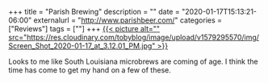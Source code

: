 +++
title = "Parish Brewing"
description = ""
date = "2020-01-17T15:13:21-06:00"
externalurl = "http://www.parishbeer.com/"
categories = ["Reviews"]
tags = [""]
+++
[{{< picture alt="" src="https://res.cloudinary.com/tobyblog/image/upload/v1579295570/img/Screen_Shot_2020-01-17_at_3.12.01_PM.jpg" >}}](http://www.parishbeer.com/parish-beer)

Looks to me like South Louisiana microbrews are coming of age. I think the time has come to get my hand on a few of these.
